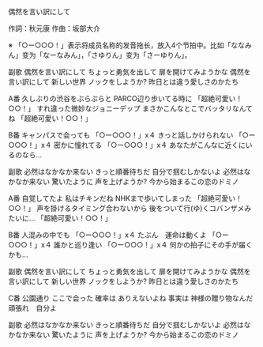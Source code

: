 偶然を言い訳にして

作詞：秋元康
作曲：坂部大介

※ 「○ー○○○！」表示将成员名称的发音拖长，放入4个节拍中。比如「ななみん」变为「なーなみん」，「さゆりん」变为「さーゆりん」。

副歌
偶然を言い訳にして
ちょっと勇気を出して
扉を開けてみようかな
偶然を言い訳にして
新しい世界
ノックをしようか?
昨日とは違う愛しさのかたち

A番
久しぶりの渋谷をぶらぶらと
PARCO辺り歩いてる時に 「超絶可愛い！○○！」 
すれ違った微妙なジョニーデップ
まさかこんなとこでバッタリなんてね 「超絶可愛い！○○！」 

B番
キャンパスで会っても 「○ー○○○！」x４
きっと話しかけられない 「○ー○○○！」x４
密かに憧れてる 「○ー○○○！」x４
あなたがこんなに近くにいるのなら…

副歌
必然はなかなか来ない
きっと順番待ちだ
自分で掴むしかないよ
必然はなかなか来ない
驚いたように
声を上げようか?
今から始まるこの恋のドミノ

A番
自覚してたよ 私はチキンだね
NHKまで歩いてしまった 「超絶可愛い！○○！」 
声を掛けるタイミング合わないから
後をついて行(ゆ)くコバンザメみたいに… 「超絶可愛い！○○！」 

B番
人混みの中でも 「○ー○○○！」x４
たぶん　運命は動くよ 「○ー○○○！」x４
誰かと巡り逢い 「○ー○○○！」x４
何かの拍子にその手が届くかも…

副歌
偶然を言い訳にして
ちょっと勇気を出して
扉を開けてみようかな
偶然を言い訳にして
新しい世界
ノックをしようか?
昨日とは違う愛しさのかたち

C番
公園通り
ここで会った
確率は
ありえないよね
事実は
神様の贈り物なんだ
頑張れ　自分よ

副歌
必然はなかなか来ない
きっと順番待ちだ
自分で掴むしかないよ
必然はなかなか来ない
驚いたように
声を上げようか?
今から始まるこの恋のドミノ